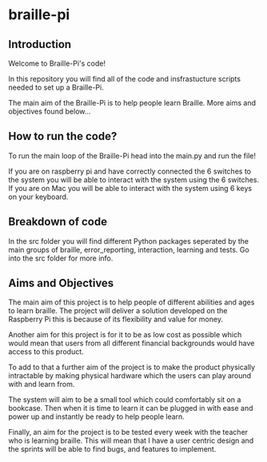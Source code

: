 # braille-pi

## Introduction

Welcome to Braille-Pi's code! 

In this repository you will find all of the code and insfrastucture scripts needed to set up a Braille-Pi.

The main aim of the Braille-Pi is to help people learn Braille. More aims and objectives found below...

## How to run the code?

To run the main loop of the Braille-Pi head into the main.py and run the file! 

If you are on raspberry pi and have correctly connected the 6 switches to the system you will be able to interact with the system using the 6 switches. If you are on Mac you will be able to interact with the system using 6 keys on your keyboard. 

## Breakdown of code

In the src folder you will find different Python packages seperated by the main groups of braille, error_reporting, interaction, learning and tests. Go into the src folder for more info.

## Aims and Objectives

The main aim of this project is to help people of different abilities and ages to learn braille. The project will deliver a solution developed on the Raspberry Pi this is because of its flexibility and value for money. 

Another aim for this project is for it to be as low cost as possible which would mean that users from all different financial backgrounds would have access to this product. 

To add to that a further aim of the project is to make the product physically intractable by making physical hardware which the users can play around with and learn from. 

The system will aim to be a small tool which could comfortably sit on a bookcase. Then when it is time to learn it can be plugged in with ease and power up and instantly be ready to help people learn.

Finally, an aim for the project is to be tested every week with the teacher who is learning braille. This will mean that I have a user centric design and the sprints will be able to find bugs, and features to implement.
